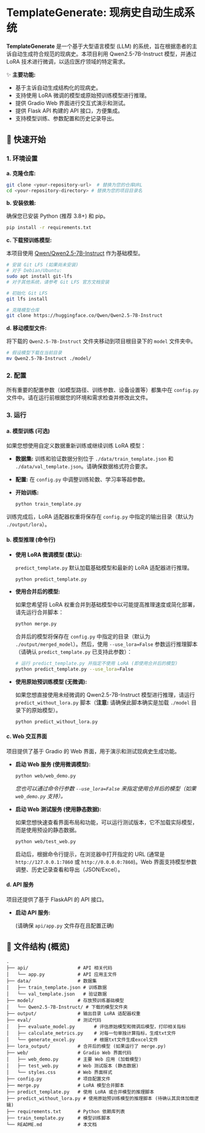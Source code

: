# TemplateGenerate: 现病史自动生成系统

**TemplateGenerate** 是一个基于大型语言模型 (LLM) 的系统，旨在根据患者的主诉自动生成符合规范的现病史。本项目利用 Qwen2.5-7B-Instruct 模型，并通过 LoRA 技术进行微调，以适应医疗领域的特定需求。

✨ **主要功能:**

*   基于主诉自动生成结构化的现病史。
*   支持使用 LoRA 微调的模型或原始预训练模型进行推理。
*   提供 Gradio Web 界面进行交互式演示和测试。
*   提供 Flask API 构建的 API 接口，方便集成。
*   支持模型训练、参数配置和历史记录导出。

## 🚀 快速开始

### 1. 环境设置

**a. 克隆仓库:**

```bash
git clone <your-repository-url>  # 替换为您的仓库URL
cd <your-repository-directory> # 替换为您的项目目录名
```

**b. 安装依赖:**

确保您已安装 Python (推荐 3.8+) 和 pip。

```bash
pip install -r requirements.txt
```

**c. 下载预训练模型:**

本项目使用 [Qwen/Qwen2.5-7B-Instruct](https://huggingface.co/Qwen/Qwen2.5-7B-Instruct) 作为基础模型。

```bash
# 安装 Git LFS (如果尚未安装)
# 对于 Debian/Ubuntu:
sudo apt install git-lfs
# 对于其他系统，请参考 Git LFS 官方文档安装

# 初始化 Git LFS
git lfs install

# 克隆模型仓库
git clone https://huggingface.co/Qwen/Qwen2.5-7B-Instruct
```

**d. 移动模型文件:**

将下载的 `Qwen2.5-7B-Instruct` 文件夹移动到项目根目录下的 `model` 文件夹中。

```bash
# 假设模型下载在当前目录
mv Qwen2.5-7B-Instruct ./model/
```

### 2. 配置

所有重要的配置参数（如模型路径、训练参数、设备设置等）都集中在 `config.py` 文件中。请在运行前根据您的环境和需求检查并修改此文件。

### 3. 运行

#### a. 模型训练 (可选)

如果您想使用自定义数据重新训练或继续训练 LoRA 模型：

*   **数据集:** 训练和验证数据分别位于 `./data/train_template.json` 和 `./data/val_template.json`。请确保数据格式符合要求。
*   **配置:** 在 `config.py` 中调整训练轮数、学习率等超参数。
*   **开始训练:**

    ```bash
    python train_template.py
    ```

训练完成后，LoRA 适配器权重将保存在 `config.py` 中指定的输出目录（默认为 `./output/lora`）。

#### b. 模型推理 (命令行)

*   **使用 LoRA 微调模型 (默认):**

    `predict_template.py` 默认加载基础模型和最新的 LoRA 适配器进行推理。

    ```bash
    python predict_template.py
    ```

*   **使用合并后的模型:**

    如果您希望将 LoRA 权重合并到基础模型中以可能提高推理速度或简化部署，请先运行合并脚本：

    ```bash
    python merge.py
    ```

    合并后的模型将保存在 `config.py` 中指定的目录（默认为 `./output/merged_model`）。然后，使用 `--use_lora=False` 参数运行推理脚本（请确认 `predict_template.py` 已支持此参数）：

    ```bash
    # 运行 predict_template.py 并指定不使用 LoRA (即使用合并后的模型)
    python predict_template.py --use_lora=False
    ```

*   **使用原始预训练模型 (无微调):**

    如果您想直接使用未经微调的 Qwen2.5-7B-Instruct 模型进行推理，请运行 `predict_without_lora.py` 脚本（**注意:** 请确保此脚本确实是加载 `./model` 目录下的原始模型）。

    ```bash
    python predict_without_lora.py
    ```

#### c. Web 交互界面

项目提供了基于 Gradio 的 Web 界面，用于演示和测试现病史生成功能。

*   **启动 Web 服务 (使用微调模型):**

    ```bash
    python web/web_demo.py
    ```
    *您也可以通过命令行参数 `--use_lora=False` 来指定使用合并后的模型（如果 `web_demo.py` 支持）。*

*   **启动 Web 测试服务 (使用静态数据):**

    如果您想快速查看界面布局和功能，可以运行测试版本，它不加载实际模型，而是使用预设的静态数据。

    ```bash
    python web/test_web.py
    ```

    启动后，根据命令行提示，在浏览器中打开指定的 URL (通常是 `http://127.0.0.1:7860` 或 `http://0.0.0.0:7860`)。Web 界面支持模型参数调整、历史记录查看和导出（JSON/Excel）。

#### d. API 服务

项目还提供了基于 FlaskAPI 的 API 接口。

*   **启动 API 服务:**

    (请确保 `api/app.py` 文件存在且配置正确)


## 📝 文件结构 (概览)

```
.
├── api/                  # API 相关代码
│   └── app.py            # API 应用主文件
├── data/                 # 数据集
│   ├── train_template.json # 训练数据
│   └── val_template.json   # 验证数据
├── model/                # 存放预训练基础模型
│   └── Qwen2.5-7B-Instruct/ # 下载的模型文件夹
├── output/               # 输出目录 LoRA 适配器权重
├── eval/                 # 测试代码
│   ├── evaluate_model.py       # 评估原始模型和微调后模型，打印相关指标
│   ├── calculate_metrics.py    # 对每一句单独计算指标，生成txt文件
│   └── generate_excel.py       # 根据txt文件生成excel文件
├── lora_output/     	  # 合并后的模型 (如果运行了 merge.py)
├── web/                  # Gradio Web 界面代码
│   ├── web_demo.py       # 主要 Web 应用 (加载模型)
│   ├── test_web.py       # Web 测试版本 (静态数据)
│   └── styles.css        # Web 界面样式
├── config.py             # 项目配置文件
├── merge.py              # LoRA 模型合并脚本
├── predict_template.py   # 使用 LoRA 或合并模型的推理脚本
├── predict_without_lora.py # 使用原始预训练模型的推理脚本 (待确认其具体加载逻辑)
├── requirements.txt      # Python 依赖库列表
├── train_template.py     # 模型训练脚本
└── README.md             # 本文档
```



